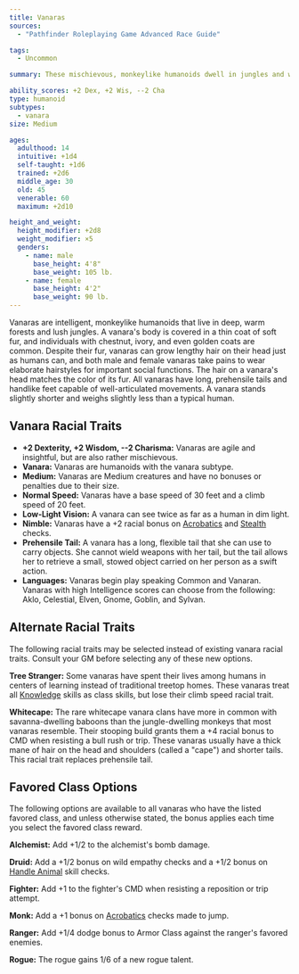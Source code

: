 ```yaml
---
title: Vanaras
sources:
  - "Pathfinder Roleplaying Game Advanced Race Guide"

tags:
  - Uncommon

summary: These mischievous, monkeylike humanoids dwell in jungles and warm forests. Covered in soft fur and sporting prehensile tails and handlike feet, vanaras are strong climbers. These creatures are at home both on the ground and among the treetops.

ability_scores: +2 Dex, +2 Wis, --2 Cha
type: humanoid
subtypes:
  - vanara
size: Medium

ages:
  adulthood: 14
  intuitive: +1d4
  self-taught: +1d6
  trained: +2d6
  middle_age: 30
  old: 45
  venerable: 60
  maximum: +2d10

height_and_weight:
  height_modifier: +2d8
  weight_modifier: ×5
  genders:
    - name: male
      base_height: 4'8"
      base_weight: 105 lb.
    - name: female
      base_height: 4'2"
      base_weight: 90 lb.
---
```


Vanaras are intelligent, monkeylike humanoids that live in deep, warm forests and lush jungles. A vanara's body is covered in a thin coat of soft fur, and individuals with chestnut, ivory, and even golden coats are common. Despite their fur, vanaras can grow lengthy hair on their head just as humans can, and both male and female vanaras take pains to wear elaborate hairstyles for important social functions. The hair on a vanara's head matches the color of its fur. All vanaras have long, prehensile tails and handlike feet capable of well-articulated movements. A vanara stands slightly shorter and weighs slightly less than a typical human.

## Vanara Racial Traits

- **+2 Dexterity, +2 Wisdom, --2 Charisma:** Vanaras are agile and insightful, but are also rather mischievous.
- **Vanara:** Vanaras are humanoids with the vanara subtype.
- **Medium:** Vanaras are Medium creatures and have no bonuses or penalties due to their size.
- **Normal Speed:** Vanaras have a base speed of 30 feet and a climb speed of 20 feet.
- **Low-Light Vision:** A vanara can see twice as far as a human in dim light.
- **Nimble:** Vanaras have a +2 racial bonus on [Acrobatics](/skills/acrobatics/) and [Stealth](/skills/stealth/) checks.
- **Prehensile Tail:** A vanara has a long, flexible tail that she can use to carry objects. She cannot wield weapons with her tail, but the tail allows her to retrieve a small, stowed object carried on her person as a swift action.
- **Languages:** Vanaras begin play speaking Common and Vanaran. Vanaras with high Intelligence scores can choose from the following: Aklo, Celestial, Elven, Gnome, Goblin, and Sylvan.

## Alternate Racial Traits

The following racial traits may be selected instead of existing vanara racial traits. Consult your GM before selecting any of these new options.

**Tree Stranger:** Some vanaras have spent their lives among humans in centers of learning instead of traditional treetop homes. These vanaras treat all [Knowledge](/skills/knowledge/) skills as class skills, but lose their climb speed racial trait.

**Whitecape:** The rare whitecape vanara clans have more in common with savanna-dwelling baboons than the jungle-dwelling monkeys that most vanaras resemble. Their stooping build grants them a +4 racial bonus to CMD when resisting a bull rush or trip. These vanaras usually have a thick mane of hair on the head and shoulders (called a "cape") and shorter tails. This racial trait replaces prehensile tail.

## Favored Class Options

The following options are available to all vanaras who have the listed favored class, and unless otherwise stated, the bonus applies each time you select the favored class reward.

**Alchemist:** Add +1/2 to the alchemist's bomb damage.

**Druid:** Add a +1/2 bonus on wild empathy checks and a +1/2 bonus on [Handle Animal](/skills/handle-animal/) skill checks.

**Fighter:** Add +1 to the fighter's CMD when resisting a reposition or trip attempt.

**Monk:** Add a +1 bonus on [Acrobatics](/skills/acrobatics/) checks made to jump.

**Ranger:** Add +1/4 dodge bonus to Armor Class against the ranger's favored enemies.

**Rogue:** The rogue gains 1/6 of a new rogue talent.
